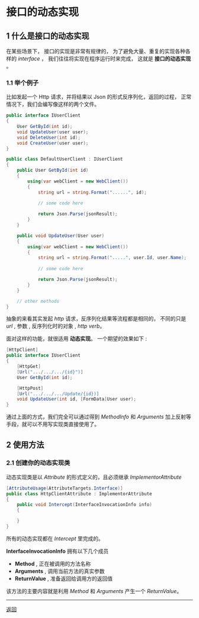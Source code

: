 # 接口的动态实现

## 1 什么是接口的动态实现

在某些场景下，
接口的实现是非常有规律的，
为了避免大量、重复的实现各种各样的 *interface* ，
我们往往将实现在程序运行时来完成，
这就是 **接口的动态实现** 。

### 1.1 举个例子

比如发起一个 Http 请求，并将结果以 Json 的形式反序列化，返回的过程，
正常情况下，我们会编写像这样的两个文件。
```csharp
public interface IUserClient
{
    User GetById(int id);
    void UpdateUser(user user);
    void DeleteUser(int id);
    void CreateUser(user user);
}

public class DefaultUserClient : IUserClient
{
    public User GetById(int id)
    {
        using(var webClient = new WebClient())
        {
            string url = string.Format("......", id);
            
            // some code here

            return Json.Parse(jsonResult);
        }
    }

    public void UpdateUser(User user)
    {
        using(var webClient = new WebClient())
        {
            string url = string.Format(".....", user.Id, user.Name);
            
            // some code here

            return Json.Parse(jsonResult);
        }
    }

    // other methods
}
```

抽象的来看其实发起 *http* 请求，反序列化结果等流程都是相同的，
不同的只是 *url* , 参数 , 反序列化时的对象 , *http verb*。

面对这样的功能，就很适用 **动态实现**。
一个期望的效果如下 : 
```csharp
[HttpClient]
public interface IUserClient
{
    [HttpGet]
    [Url(".../.../.../{id}")]
    User GetById(int id);

    [HttpPost]
    [Url(".../.../.../Update/{id})]
    void UpdateUser(int id, [FormData]User user);
}
```
通过上面的方式，我们完全可以通过得到 *MethodInfo* 和 *Arguments* 加上反射等手段，就可以不用写实现类直接使用了。

## 2 使用方法

### 2.1 创建你的动态实现类

动态实现类是以 *Attribute* 的形式定义的，且必须继承 *ImplementorAttribute*

```csharp
[AttributeUsage(AttributeTargets.Interface)]
public class HttpClientAttribute : ImplementorAttribute
{
    public void Intercept(InterfaceInvocationInfo info)
    {

    }
}
```

所有的动态实现都在 *Intercept* 里完成的。

**InterfaceInvocationInfo** 拥有以下几个成员

* **Method** , 正在被调用的方法名称
* **Arguments** , 调用当前方法的真实参数
* **ReturnValue** , 准备返回给调用方的返回值

该方法的主要内容就是利用 *Method* 和 *Arguments* 产生一个 *ReturnValue*。

---
[返回](..\README.md)